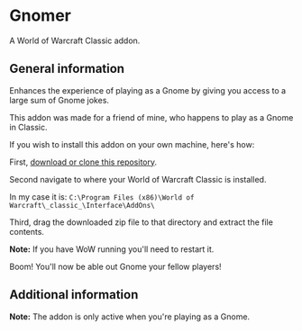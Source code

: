 # Gnomer
A World of Warcraft Classic addon.

## General information
Enhances the experience of playing as a Gnome by giving you access to a large sum of Gnome jokes.

This addon was made for a friend of mine, who happens to play as a Gnome in Classic.

If you wish to install this addon on your own machine, here's how:

First, [download or clone this repository](https://github.com/SnaBe/Gnomer).

Second navigate to where your World of Warcraft Classic is installed.

In my case it is: `C:\Program Files (x86)\World of Warcraft\_classic_\Interface\AddOns\`

Third, drag the downloaded zip file to that directory and extract the file contents.

**Note:** If you have WoW running you'll need to restart it.

Boom! You'll now be able out Gnome your fellow players!

## Additional information

**Note:** The addon is only active when you're playing as a Gnome. 